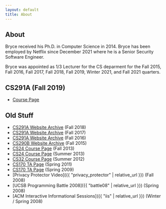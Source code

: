 ```yaml
---
layout: default
title: About
---
```

## About

Bryce received his Ph.D. in Computer Science in 2014. Bryce has been employed
by Netflix since December 2021 where he is a Senior Security Software Engineer.

Bryce was appointed as 1/3 Lecturer for the CS deparment for the Fall 2015, Fall
2016, Fall 2017, Fall 2018, Fall 2019, Winter 2021, and Fall 2021 quarters.

## CS291A (Fall 2019)

- [Course Page](https://cs291.com/)


## Old Stuff

- [CS291A Website Archive](https://github.com/scalableinternetservices/ucsb_website/tree/f2018) (Fall 2018)
- [CS291A Website Archive](https://github.com/scalableinternetservices/ucsb_website/tree/f2017) (Fall 2017)
- [CS291A Website Archive](https://github.com/scalableinternetservices/ucsb_website/tree/f2016) (Fall 2016)
- [CS290B Website Archive](https://github.com/scalableinternetservices/ucsb_website/tree/f2015) (Fall 2015)
- [CS24 Course Page](/~bboe/cs24_f13/) (Fall 2013)
- [CS24 Course Page](/~bboe/cs24_m13/) (Summer 2013)
- [CS32 Course Page](/~bboe/cs32_m12/) (Summer 2012)
- [CS170 TA Page](/~bboe/p/cs170_s11/) (Spring 2011)
- [CS170 TA Page](/~bboe/p/cs170_s09/) (Spring 2009)
- [Privacy Protector Video]({{ "privacy_protector" | relative_url }}) (Fall 2008)
- [UCSB Programming Battle 2008]({{ "battle08" | relative_url }}) (Spring 2008)
- [ACM Interactive Informational Sessions]({{ "iis" | relative_url }}) (Winter / Spring 2008)
